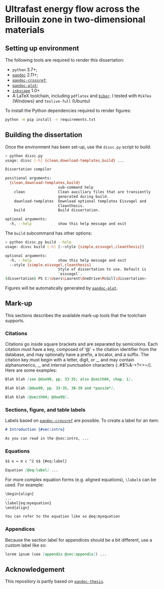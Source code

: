 # Ultrafast energy flow across the Brillouin zone in two-dimensional materials

## Setting up environment

The following tools are required to render this dissertation:

* `python` 3.7+;
* [`pandoc`](https://pandoc.org) 2.11+;
* [`pandoc-crossref`](https://github.com/lierdakil/pandoc-crossref);
* [`pandoc-plot`](https://github.com/LaurentRDC/pandoc-plot);
* [`inkscape`](https://inkscape.org/) 1.0+
* A LaTeX toolchain, including `pdflatex` and [`biber`](https://sourceforge.net/projects/biblatex-biber/). I tested with `MikTex` (Windows) and `texlive-full` (Ubuntu)

To install the Python dependencies required to render figures:

```bash
python -m pip install -r requirements.txt
```

## Building the dissertation

Once the environment has been set-up, use the `dissc.py` script to build.

```bash
> python dissc.py
usage: dissc [-h] {clean,download-templates,build} ...

Dissertation compiler

positional arguments:
  {clean,download-templates,build}
                        sub-command help
    clean               Clean auxiliary files that are transiently      
                        generated during build.
    download-templates  Download optional templates Eisvogel and        
                        Cleanthesis.
    build               Build dissertation.

optional arguments:
  -h, --help            show this help message and exit
```

The `build` subcommand has other options:

```bash
> python dissc.py build --help
usage: dissc build [-h] [--style {simple,eisvogel,cleanthesis}]

optional arguments:
  -h, --help            show this help message and exit
  --style {simple,eisvogel,cleanthesis}
                        Style of dissertation to use. Default is        
                        `eisvogel`.
(dissertation) PS C:\Users\Laurent\OneDrive\McGill\dissertation> 
```

Figures will be automatically generated by [`pandoc-plot`](https://github.com/LaurentRDC/pandoc-plot).

## Mark-up

This sections describes the available mark-up tools that the toolchain supports.

### Citations

Citations go inside square brackets and are separated by semicolons. Each citation must have a key, composed of ‘@’ + the citation identifier from the database, and may optionally have a prefix, a locator, and a suffix. The citation key must begin with a letter, digit, or _, and may contain alphanumerics, _, and internal punctuation characters (:.#$%&-+?<>~/). Here are some examples:

```markdown
Blah blah [see @doe99, pp. 33-35; also @smith04, chap. 1].

Blah blah [@doe99, pp. 33-35, 38-39 and *passim*].

Blah blah [@smith04; @doe99].
```

### Sections, figure, and table labels

Labels based on [`pandoc-crossref`](https://github.com/lierdakil/pandoc-crossref) are possible. To create a label for an item:

```markdown
# Introduction {#sec:intro}

As you can read in the @sec:intro, ...

```

### Equations

```markdown
$$ e = m c ^2 $$ {#eq:label}

Equation [@eq:label] ...
```

For more complex equation forms (e.g. aligned equations), `\label`s can be used. For example:

````markdown
\begin{align}
...
\label{eq:myequation}
\end{align}

You can refer to the equation like so @eq:myequation
````

### Appendices

Because the section label for appendices should be a bit different, use a custom label like so:

```markdown
lorem ipsum (see [appendix @sec:appendix]) ...
```

## Acknowledgement

This repository is partly based on [`pandoc-thesis`](https://github.com/cagix/pandoc-thesis).